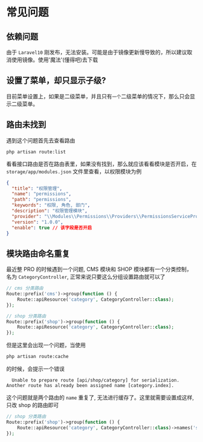 # 常见问题

## 依赖问题

由于 `Laravel10` 刚发布，无法安装。可能是由于镜像更新慢导致的，所以建议取消使用镜像。使用'魔法'(懂得吧)去下载

## 设置了菜单，却只显示子级?

目前菜单设置上，如果是二级菜单，并且只有`一个`二级菜单的情况下，那么只会显示二级菜单。

## 路由未找到

遇到这个问题首先去查看路由

```
php artisan route:list
```

看看接口路由是否在路由表里，如果没有找到，那么就应该看看模块是否开启，在 `storage/app/modules.json` 文件里查看，以权限模块为例

```json
{
  "title": "权限管理",
  "name": "permissions",
  "path": "permissions",
  "keywords": "权限, 角色, 部门",
  "description": "权限管理模块",
  "provider": "\\Modules\\Permissions\\Providers\\PermissionsServiceProvider",
  "version": "1.0.0",
  "enable": true // 该字段是否开启
}
```

## 模块路由命名重复

最近整 PRO 的时候遇到一个问题, CMS 模块和 SHOP 模块都有一个分类控制，名为 `CategoryController`, 正常来说只要这么分组设置路由就可以了

```php
// cms 分类路由
Route::prefix('cms')->group(function () {
    Route::apiResource('category', CategoryController::class);
});

// shop 分类路由
Route::prefix('shop')->group(function () {
    Route::apiResource('category', CategoryController::class);
});
```

但是这里会出现一个问题，当使用

```sh
php artisan route:cache
```

的时候，会提示一个错误

```shell
  Unable to prepare route [api/shop/category] for serialization. Another route has already been assigned name [category.index].
```

这个问题就是两个路由的 `name` 重复了, 无法进行缓存了。这里就需要设置成这样,只改 shop 的路由即可

```php
// shop 分类路由
Route::prefix('shop')->group(function () {
    Route::apiResource('category', CategoryController::class)->names('shop_category')
});
```
